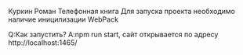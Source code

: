 Куркин Роман
Телефонная книга
Для запуска проекта необходимо наличие иницилизации WebPack

Q:Как запустить?
A:npm run start, сайт открывается по адресу http://localhost:1465/

